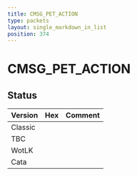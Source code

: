 ```yaml
---
title: CMSG_PET_ACTION
type: packets
layout: single_markdown_in_list
position: 374
---
```


# CMSG_PET_ACTION

## Status

Version | Hex | Comment
---------- | ---------- | ---------- 
Classic |  |  
TBC |  |  
WotLK |  |  
Cata |  |  
